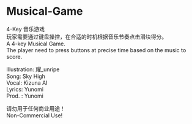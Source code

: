 # Musical-Game

4-Key 音乐游戏  
玩家需要通过键盘操控，在合适的时机根据音乐节奏点击滑块得分。  
A 4-key Musical Game.  
The player need to press buttons at precise time based on the music to score.

Illustration: 耀_unripe  
Song: Sky High  
Vocal: Kizuna AI  
Lyrics: Yunomi  
Prod. : Yunomi  

请勿用于任何商业用途！  
Non-Commercial Use!
